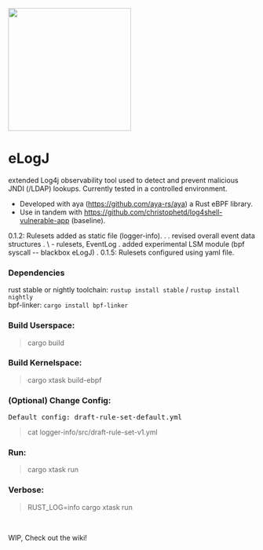 <img src="https://github.com/WillGAndre/eLogJ/blob/main/elogj.png" width="250">

# eLogJ
extended Log4j observability tool used to detect and prevent malicious JNDI (/LDAP) lookups. Currently tested in a controlled environment.<br>
- Developed with aya (https://github.com/aya-rs/aya) a Rust eBPF library.<br>
- Use in tandem with https://github.com/christophetd/log4shell-vulnerable-app (baseline).

0.1.2: Rulesets added as static file (logger-info).
  .
  . revised overall event data structures
  .     \ - rulesets, EventLog
  . added experimental LSM module (bpf syscall -- blackbox eLogJ)
  .
0.1.5: Rulesets configured using yaml file.

### Dependencies
rust stable or nightly toolchain: `rustup install stable` / `rustup install nightly`
<br>
bpf-linker: `cargo install bpf-linker`

### Build Userspace:
> cargo build

### Build Kernelspace:
> cargo xtask build-ebpf

### (Optional) Change Config:
<pre>Default config: draft-rule-set-default.yml</pre>
> cat logger-info/src/draft-rule-set-v1.yml

### Run:
> cargo xtask run

### Verbose:
> RUST_LOG=info cargo xtask run

<br>

WIP, Check out the wiki!
